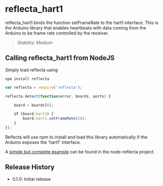 # reflecta_hart1 #

reflecta_hart1 binds the function setFrameRate to the hart1 interface.  This is the Arduino library that enables heartbeats with data coming from the Arduino to be frame rate controlled by the receiver.

> _Stability: Medium_

## Calling reflecta_hart1 from NodeJS

Simply load reflecta using

```
npm install reflecta
```

```javascript
var reflecta = require('reflecta');

reflecta.detect(function(error, boards, ports) {

    board = boards[0];

    if (board.hart1) {
        board.hart1.setFrameRate(20);
    }
});
```

Reflecta will use npm to install and load this library automatically if the Arduino exposes the 'hart1' interface.

A [simple but complete example](https://github.com/JayBeavers/node-reflecta/blob/master/samples/simple.js) can be found in the node-reflecta project.

## Release History

- 0.1.0: Initial release